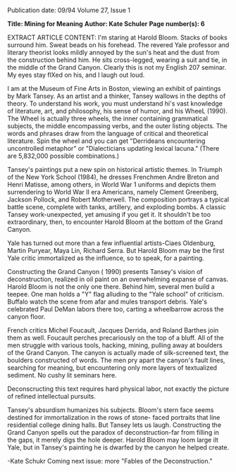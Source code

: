 Publication date: 09/94
Volume 27, Issue 1

**Title: Mining for Meaning**
**Author: Kate Schuler**
**Page number(s): 6**

EXTRACT ARTICLE CONTENT:
I'm staring at Harold Bloom. Stacks of 
books surround him. Sweat beads on his 
forehead. The revered Yale professor and 
literary theorist looks mildly annoyed by 
the sun's heat and the dust from the 
construction behind him. He sits cross-legged, wearing a suit and tie, in the 
middle of the Grand Canyon. Clearly this 
is not my English 207 seminar. My eyes 
stay flXed on his, and I laugh out loud. 

I am at the Museum of Fine Arts in 
Boston, viewing an exhibit of paintings by 
Mark Tansey. As an artist and a thinker, 
Tansey wallows in the 
depths of theory. 
To 
understand his work, you 
must understand hi's vast 
knowledge of literature, art, 
and philosophy, his sense of 
humor, and his WheeL 
(1990). The Wheel is 
actually three wheels, 
the 
inner 
containing 
grammatical subjects, the 
middle encompassing verbs, and the outer 
listing objects. The words and phrases 
draw from the language of critical and 
theoretical literature. Spin the wheel and 
you can get "Derrideans encountering 
uncontrolled metaphor" or "Dialecticians 
updating lexical lacuna." (There are 
5,832,000 possible combinations.) 

Tansey's paintings put a new spin on 
historical artistic themes. In Triumph of the 
New York School (1984), he dresses 
Frenchmen Andre Breton and Henri 
Matisse, among others, in World War 1 
uniforms and depicts them surrendering to 
World War II era Americans, namely 
Clement Greenberg, Jackson Pollock, and 
Robert Motherwell. The composition 
portrays a typical battle scene, complete 
with tanks, artillery, and exploding bombs. 
A classic Tansey work-unexpected, yet 
amusing if you get it. It shouldn't be too 
extraordinary, then, to encounter Harold 
Bloom at the bottom of the Grand 
Canyon. 

Yale has turned out more than a few 
influential artists-Ciaes Oldenburg, 
Martin Puryear, Maya Lin, Richard Serra. 
But Harold Bloom may be the first Yale 
critic immortalized as the influence, so to 
speak, for a painting. 

Constructing the Grand Canyon ( 1990) 
presents Tansey's vision of deconstruction, 
realized in oil paint on an overwhelming 
expanse of canvas. Harold Bloom is not 
the only one there. Behind him, several 
men build a teepee. One man holds a "Y" 
flag alluding to the "Yale school" of 
criticism. Buffalo watch the scene from 
afar and mules transport debris. Yale's 
celebrated Paul DeMan labors there too, 
carting a wheelbarrow 
across the canyon floor. 

French critics Michel 
Foucault, Jacques Derrida, 
and Roland Barthes join 
them as well. Foucault 
perches precariously on the 
top of a bluff. All of the 
men struggle with various 
tools, hacking, mining, 
pulling 
away 
at 
boulders of the Grand Canyon. The 
canyon is actually made of silk-screened 
text, the boulders constructed of words. 
The men pry apart the canyon's fault lines, 
searching for meaning, but encountering 
only more layers of textualized sediment. 
No 
cushy 
lit 
seminars 
here. 

Deconscructing this text requires hard 
physical labor, not exactly the picture of 
refined intellectual pursuits. 

Tansey's absurdism humanizes his 
subjects. Bloom's stern face seems destined 
for immortalization in the rows of stone-
faced portraits that line residential college 
dining halls. But Tansey lets us laugh. 
Constructing the Grand Canyon spells out 
the paradox of deconstruction-far from 
filling in the gaps, it merely digs the hole 
deeper. Harold Bloom may loom large ilt 
Yale, but in Tansey's painting he is 
dwarfed by the canyon he helped create. 

-Kate Schukr 
Coming next issue: more "Fables of the 
Deconstruction."
